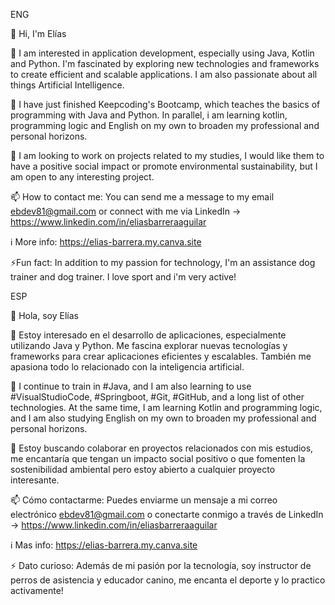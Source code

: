 ENG

👋 Hi, I'm Elías

👀 I am interested in application development, especially using Java, Kotlin and Python. I'm fascinated by exploring new technologies and frameworks to create efficient and scalable applications. I am also passionate about all things Artificial Intelligence.

🌱 I have just finished Keepcoding's Bootcamp, which teaches the basics of programming with Java and Python. In parallel, i am learning kotlin, programming logic and English on my own to broaden my professional and personal horizons.

💞️ I am looking to work on projects related to my studies, I would like them to have a positive social impact or promote environmental sustainability, but I am open to any interesting project.

📫 How to contact me: You can send me a message to my email ebdev81@gmail.com or connect with me via LinkedIn -> https://www.linkedin.com/in/eliasbarreraaguilar

ℹ️ More info: https://elias-barrera.my.canva.site

⚡Fun fact: In addition to my passion for technology, I'm an assistance dog trainer and dog trainer. I love sport and i'm very active!


ESP

👋 Hola, soy Elías

👀 Estoy interesado en el desarrollo de aplicaciones, especialmente utilizando Java y Python. Me fascina explorar nuevas tecnologías y frameworks para crear aplicaciones eficientes y escalables. También me apasiona todo lo relacionado con la inteligencia artificial.

🌱 I continue to train in #Java, and I am also learning to use #VisualStudioCode, #Springboot, #Git, #GitHub, and a long list of other technologies. At the same time, I am learning Kotlin and programming logic, and I am also studying English on my own to broaden my professional and personal horizons.

💞️ Estoy buscando colaborar en proyectos relacionados con mis estudios, me encantaría que tengan un impacto social positivo o que fomenten la sostenibilidad ambiental pero estoy abierto a cualquier proyecto interesante.

📫 Cómo contactarme: Puedes enviarme un mensaje a mi correo electrónico ebdev81@gmail.com o conectarte conmigo a través de LinkedIn -> https://www.linkedin.com/in/eliasbarreraaguilar

ℹ️ Mas info: https://elias-barrera.my.canva.site

⚡ Dato curioso: Además de mi pasión por la tecnología, soy instructor de perros de asistencia y educador canino, me encanta el deporte y lo practico activamente!
